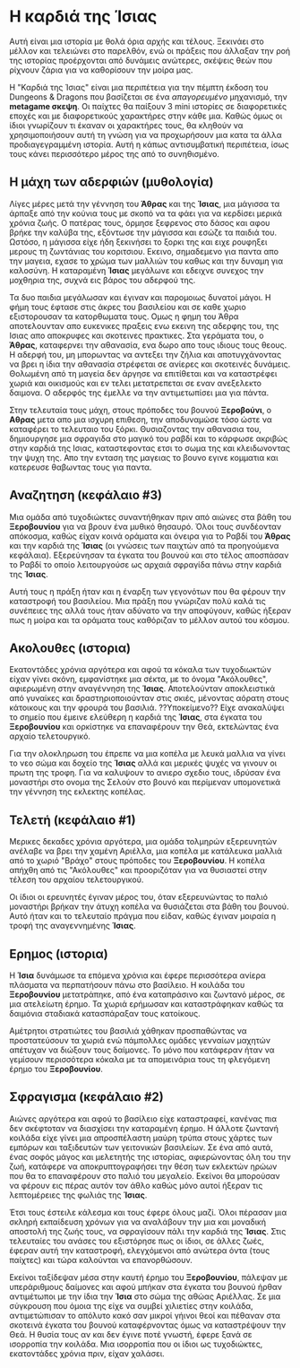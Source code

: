 # Η καρδιά της Ίσιας

Αυτή είναι μια ιστορία με θολά όρια αρχής και τέλους. Ξεκινάει στο μέλλον και τελειώνει στο παρελθόν, ενώ οι πράξεις που άλλαξαν την ροή της ιστορίας προέρχονται από δυνάμεις ανώτερες, σκέψεις θεών που ρίχνουν ζάρια για να καθορίσουν την μοίρα μας.

Η "Καρδιά της Ίσιας" είναι μια περιπέτεια για την πέμπτη έκδοση του Dungeons & Dragons που βασίζεται σε ένα *απαγορευμένο* μηχανισμό, την **metagame σκεψη**. Οι παίχτες θα παίξουν 3 mini ιστορίες σε διαφορετικές εποχές και με διαφορετικούς χαρακτήρες στην κάθε μια. Καθώς όμως οι ίδιοι γνωρίζουν τι έκαναν οι χαρακτήρες τους, θα κληθούν να χρησιμοποιήσουν αυτή τη γνώση για να προχωρήσουν μια κατα τα άλλα προδιαγεγραμμένη ιστορία. Αυτή η κάπως αντισυμβατική περιπέτεια, ίσως τους κάνει περισσότερο μέρος της από το συνηθισμένο.

## H μάχη των αδερφιών (μυθολογία)

Λίγες μέρες μετά την γέννηση του **Άθρας** και της **Ίσιας**, μια μάγισσα τα άρπαξε από την κούνια τους με σκοπό να τα φάει για να κερδίσει μερικά χρόνια ζωής. Ο πατέρας τους, όρμησε ξεφρενος στο δάσος και αφου βρήκε την καλύβα της, εξόντωσε την μάγισσα και εσώζε τα παιδιά του. Ωστόσο, η μάγισσα είχε ήδη ξεκινήσει το ξορκι της και ειχε ρουφηξει μερους τη ζωντάνιας του κοριτσιου. Εκεινο, σημαδεμενο για παντα απο την μαγεια, εχασε το χρώμα των μαλλιών του καθως και την δυναμη για καλοσύνη. Η καταραμένη **Ίσιας** μεγάλωνε και εδειχνε συνεχος την μοχθηρια της, συχνά εις βάρος του αδερφού της.

Τα δυο παιδια μεγάλωσαν και έγιναν και παρομοιως δυνατοί μάγοι. Η φήμη τους έφτασε στις άκρες του βασιλείου και σε καθε χωριο εξιστορουσαν τα κατορθωματα τους. Ομως η φημη του Άθρα αποτελουνταν απο ευκενικες πραξεις ενω εκεινη της αδερφης του, της Ισιας απο αποκρυφες και σκοτεινες πρακτικες. Στα γεράματα του, ο **Άθρας**, καταφερνει την αθανασία, ενα δωρο απο τους ιδιους τους θεους. Η αδερφή του, μη μπορωντας να αντεξει την ζήλια και αποτυγχάνοντας να βρει η ίδια την αθανασία στρέφεται σε ανίερες και σκοτεινές δυνάμεις. Θολωμένη από τη μαγεία δεν άργησε να επιτίθεται και να καταστρέφει χωριά και οικισμούς και εν τελει μετατρεπεται σε εναν ανεξελεκτο δαιμονα. Ο αδερφός της έμελλε να την αντιμετωπίσει μια για πάντα.

Στην τελευταία τους μάχη, στους πρόποδες του βουνού **Ξεροβούνι**, ο **Αθρας** μετα απο μια ισχυρη επιθεση, την αποδυναμώσε τόσο ώστε να καταφέρει το τελευταιο του ξόρκι. Θυσιαζοντας την αθανασια του, δημιουργησε μια σφραγιδα στο μαγικό του ραβδί και το κάρφωσε ακριβώς στην καρδιά της Ισιας, καταστεφοντας ετσι το σωμα της και κλειδωνοντας την ψυχη της. Απο την ενταση της μαγειας το βουνο εγινε κομματια και κατερευσε θαβωντας τους για παντα.

## Αναζητηση (κεφάλαιο #3)

Μια ομάδα από τυχοδιώκτες συναντήθηκαν πριν από αιώνες στα βάθη του **Ξεροβουνίου** για να βρουν ένα μυθικό θησαυρό. Όλοι τους συνδέονταν απόκοσμα, καθώς είχαν κοινά οράματα και όνειρα για το Ραβδί του **Άθρας** και την καρδιά της **Ίσιας** (οι γνώσεις των παιχτών από τα προηγούμενα κεφάλαια). Εξερεύνησαν τα έγκατα του βουνού και στο τέλος αποσπάσαν το Ραβδί το οποίο λειτουργούσε ως αρχαιά σφραγίδα πάνω στην καρδιά της **Ίσιας**.

Αυτή τους η πράξη ήταν και η έναρξη των γεγονότων που θα φέρουν την καταστροφή του βασιλείου. Μια πράξη που γνώριζαν πολύ καλά τις συνέπειες της αλλά τους ήταν αδύνατο να την αποφύγουν, καθώς ήξεραν πως η μοίρα και τα οράματα τους καθόριζαν το μέλλον αυτού του κόσμου.

## Ακολουθες (ιστορια)

Εκατοντάδες χρόνια αργότερα και αφού τα κόκαλα των τυχοδιωκτών είχαν γίνει σκόνη, εμφανίστηκε μια σέκτα, με το όνομα "Ακόλουθες", αφιερωμένη στην αναγέννηση της **Ίσιας**. Αποτελούνταν αποκλειστικά από γυναίκες και δραστηριοποιούνταν στις σκιές, μένοντας αόρατη στους κάτοικους και την φρουρά του βασιλιά. ??Υποκείμενο?? Είχε ανακαλύψει το σημείο που έμεινε ελεύθερη η καρδιά της **Ίσιας**, στα έγκατα του **Ξεροβουνίου** και ορκίστηκε να επαναφέρουν την Θεά, εκτελώντας ένα αρχαίο τελετουργικό.

Για την ολοκληρωση του έπρεπε να μια κοπέλα με λευκά μαλλια να γίνει το νεο σώμα και δοχείο της **Ίσιας** αλλά και μερικές ψυχές να γινουν οι πρωτη της τροφη. Για να καλυψουν το ανιερο σχεδιο τους, ιδρύσαν ένα μοναστήρι στο ονομα της Σελούν στο βουνό και περίμεναν υπομονετικά την γέννηση της εκλεκτης κοπέλας.

## Τελετή (κεφάλαιο #1)

Μερικες δεκαδες χρόνια αργότερα, μια ομάδα τολμηρών εξερευνητών ανέλαβε να βρει την χαμένη Αριέλλα, μια κοπέλα με κατάλευκα μαλλιά από το χωριό "Βράχο" στους πρόποδες του **Ξεροβουνίου**. Η κοπέλα απήχθη από τις "Ακόλουθες" και προοριζόταν για να θυσιαστεί στην τέλεση του αρχαίου τελετουργικού.

Οι ίδιοι οι ερευνητές έγιναν μέρος του, όταν εξερευνώντας το παλιό μοναστήρι βρήκαν την άτυχη κοπέλα να θυσιάζεται στα βάθη του βουνού. Αυτό ήταν και το τελευταίο πράγμα που είδαν, καθώς έγιναν μοιραία η τροφή της αναγεννημένης **Ίσιας**.

## Ερημος (ιστορια)

Η **Ίσια** δυνάμωσε τα επόμενα χρόνια και έφερε περισσότερα ανίερα πλάσματα να περπατήσουν πάνω στο βασίλειο. Η κοιλάδα του **Ξεροβουνίου** μετατράπηκε, από ένα καταπράσινο και ζωντανό μέρος, σε μια ατελείωτη έρημο. Τα χωριά ερήμωσαν και καταστράφηκαν καθώς τα δαιμόνια σταδιακά κατασπάραξαν τους κατοίκους.

Αμέτρητοι στρατιώτες του βασιλιά χάθηκαν προσπαθώντας να προστατεύσουν τα χωριά ενώ πάμπολλες ομάδες γενναίων μαχητών απέτυχαν να διώξουν τους δαίμονες. Το μόνο που κατάφεραν ήταν να γεμίσουν περισσότερα κόκαλα με τα απομεινάρια τους τη φλεγόμενη έρημο του **Ξεροβουνίου**.

## Σφραγισμα (κεφάλαιο #2)

Αιώνες αργότερα και αφού το βασίλειο είχε καταστραφεί, κανένας πια δεν σκέφτοταν να διασχίσει την καταραμένη έρημο. Η άλλοτε ζωντανή κοιλάδα είχε γίνει μια απροσπέλαστη μαύρη τρύπα στους χάρτες των εμπόρων και ταξιδευτών των γειτονικών βασιλείων. Σε ένα από αυτά, ένας σοφός μάγος και μελετητής της ιστορίας, αφιερώνοντας όλη του την ζωή, κατάφερε να αποκρυπτογραφήσει την θέση των εκλεκτών ηρώων που θα το επαναφέρουν στο παλιό του μεγαλείο. Εκείνοι θα μπορούσαν να φέρουν εις πέρας αυτόν τον άθλο καθώς μόνο αυτοί ήξεραν τις λεπτομέρειες της φωλιάς της **Ίσιας**.

Έτσι τους έστειλε κάλεσμα και τους έφερε όλους μαζί. Όλοι πέρασαν μια σκληρή εκπαίδευση χρόνων για να αναλάβουν την μια και μοναδική αποστολή της ζωής τους, να σφραγίσουν πάλι την καρδιά της **Ίσιας**. Στις τελευταίες του ανάσες του εξιστόρησε πως οι ίδιοι, σε άλλες ζωές, έφεραν αυτή την καταστροφή, ελεγχόμενοι από ανώτερα όντα (τους παίχτες) και τώρα καλούνται να επανορθώσουν.

Εκείνοι ταξίδεψαν μέσα στην καυτή έρημο του **Ξεροβουνίου**, πάλεψαν με υπεράριθμους δαίμονες και αφού μπήκαν στα έγκατα του βουνού ήρθαν αντιμέτωποι με την ίδια την **Ίσια** στο σώμα της αθώας Αριέλλας. Σε μια σύγκρουση που όμοια της είχε να συμβεί χιλιετίες στην κοιλάδα, αντιμετώπισαν το απόλυτο κακό σαν μικροί γήινοι θεοί και πέθαναν στα σκοτεινά έγκατα του βουνού καταφέρνοντας όμως να καταστρέψουν την Θεά. Η θυσία τους αν και δεν έγινε ποτέ γνωστή, έφερε ξανά σε ισορροπία την κοιλάδα. Μια ισορροπία που οι ίδιοι ως τυχοδιώκτες, εκατοντάδες χρόνια πριν, είχαν χαλάσει.
